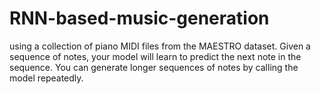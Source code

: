 # RNN-based-music-generation
using a collection of piano MIDI files from the MAESTRO dataset. Given a sequence of notes, your model will learn to predict the next note in the sequence. You can generate longer sequences of notes by calling the model repeatedly.
